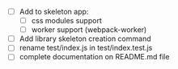- [ ] Add to skeleton app:
  - [ ] css modules support
  - [ ] worker support (webpack-worker) 
- [ ] Add library skeleton creation command
- [ ] rename test/index.js in test/index.test.js
- [ ] complete documentation on README.md file
